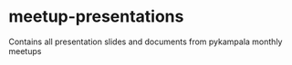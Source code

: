 # meetup-presentations
Contains all presentation slides and documents from pykampala monthly meetups
